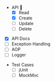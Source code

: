 - API 🐙
    - [x] Read
    - [x] Create
    - [ ] Update
    - [ ] Delete
- [x] API Docs
- [ ] Exception Handling
- [ ] AOP
- [ ] Logger
- Test Cases
    - [ ] jUnit
    - [ ] MockMvc